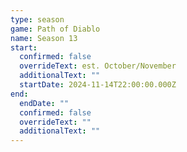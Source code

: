 ```yaml
---
type: season
game: Path of Diablo
name: Season 13
start:
  confirmed: false
  overrideText: est. October/November
  additionalText: ""
  startDate: 2024-11-14T22:00:00.000Z
end:
  endDate: ""
  confirmed: false
  overrideText: ""
  additionalText: ""
---
```

